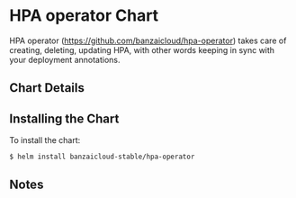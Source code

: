 # HPA operator Chart

HPA operator (https://github.com/banzaicloud/hpa-operator) takes care of creating, deleting, updating HPA, with other words keeping in sync with your deployment annotations.

## Chart Details

## Installing the Chart

To install the chart:

```
$ helm install banzaicloud-stable/hpa-operator
```

## Notes
